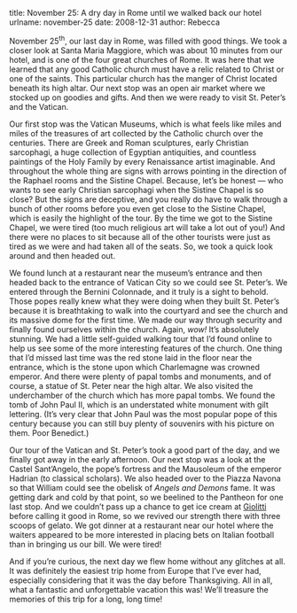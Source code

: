 title: November 25: A dry day in Rome until we walked back our hotel
urlname: november-25
date: 2008-12-31
author: Rebecca

November 25<sup>th</sup>, our last day in Rome, was filled with good things. We
took a closer look at Santa Maria Maggiore, which was about 10 minutes from our
hotel, and is one of the four great churches of Rome. It was here that we
learned that any good Catholic church must have a relic related to Christ or one
of the saints. This particular church has the manger of Christ located beneath
its high altar. Our next stop was an open air market where we stocked up on
goodies and gifts. And then we were ready to visit St. Peter&#x02bc;s and the
Vatican.

Our first stop was the Vatican Museums, which is what feels like miles and miles
of the treasures of art collected by the Catholic church over the centuries.
There are Greek and Roman sculptures, early Christian sarcophagi, a huge
collection of Egyptian antiquities, and countless paintings of the Holy Family
by every Renaissance artist imaginable. And throughout the whole thing are signs
with arrows pointing in the direction of the Raphael rooms and the Sistine
Chapel. Because, let&#x02bc;s be honest &mdash; who wants to see early Christian
sarcophagi when the Sistine Chapel is so close? But the signs are deceptive, and
you really do have to walk through a bunch of other rooms before you even get
close to the Sistine Chapel, which is easily the highlight of the tour. By the
time we got to the Sistine Chapel, we were tired (too much religious art will
take a lot out of you!) And there were no places to sit because all of the other
tourists were just as tired as we were and had taken all of the seats. So, we
took a quick look around and then headed out.

We found lunch at a restaurant near the museum&#x02bc;s entrance and then headed
back to the entrance of Vatican City so we could see St. Peter&#x02bc;s. We
entered through the Bernini Colonnade, and it truly is a sight to behold. Those
popes really knew what they were doing when they built St. Peter&#x02bc;s
because it is breathtaking to walk into the courtyard and see the church and its
massive dome for the first time. We made our way through security and finally
found ourselves within the church. Again, *wow!* It&#x02bc;s absolutely
stunning. We had a little self-guided walking tour that I&#x02bc;d found online
to help us see some of the more interesting features of the church. One thing
that I&#x02bc;d missed last time was the red stone laid in the floor near the
entrance, which is the stone upon which Charlemagne was crowned emperor. And
there were plenty of papal tombs and monuments, and of course, a statue of St.
Peter near the high altar. We also visited the underchamber of the church which
has more papal tombs. We found the tomb of John Paul II, which is an understated
white monument with gilt lettering. (It&#x02bc;s very clear that John Paul was
the most popular pope of this century because you can still buy plenty of
souvenirs with his picture on them. Poor Benedict.)

Our tour of the Vatican and St. Peter&#x02bc;s took a good part of the day, and
we finally got away in the early afternoon. Our next stop was a look at the
Castel Sant&#x02bc;Angelo, the pope&#x02bc;s fortress and the Mausoleum of the
emperor Hadrian (to classical scholars). We also headed over to the Piazza
Navona so that William could see the obelisk of _Angels and Demons_ fame. It was
getting dark and cold by that point, so we beelined to the Pantheon for one last
stop. And we couldn&#x02bc;t pass up a chance to get ice cream at [Giolitti][a]
before calling it good in Rome, so we revived our strength there with three
scoops of gelato. We got dinner at a restaurant near our hotel where the waiters
appeared to be more interested in placing bets on Italian football than in
bringing us our bill. We were tired!

[a]: http://www.giolitti.it/en/

And if you&#x02bc;re curious, the next day we flew home without any glitches at
all. It was definitely the easiest trip home from Europe that I&#x02bc;ve ever
had, especially considering that it was the day before Thanksgiving. All in all,
what a fantastic and unforgettable vacation this was! We&#x02bc;ll treasure the
memories of this trip for a long, long time!
